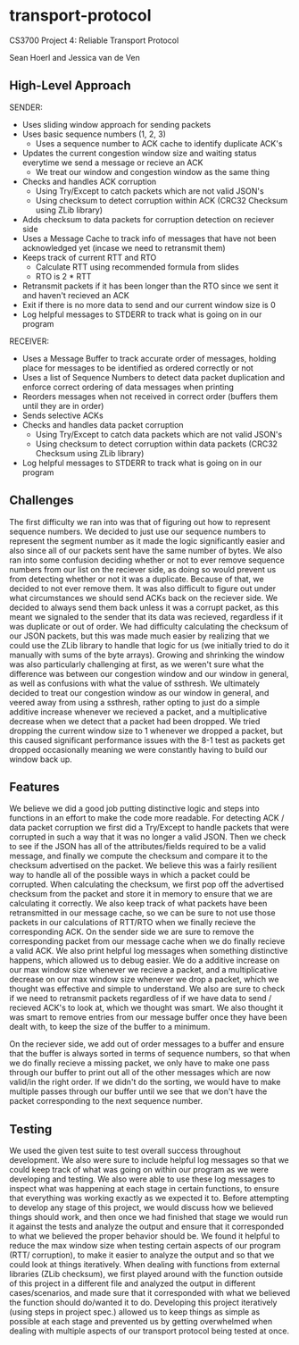 # transport-protocol
CS3700 Project 4: Reliable Transport Protocol

Sean Hoerl and Jessica van de Ven

## High-Level Approach
SENDER:
- Uses sliding window approach for sending packets
- Uses basic sequence numbers (1, 2, 3)
    - Uses a sequence number to ACK cache to identify duplicate ACK's
- Updates the current congestion window size and waiting status everytime we send a message or recieve an ACK
    - We treat our window and congestion window as the same thing
- Checks and handles ACK corruption
    - Using Try/Except to catch packets which are not valid JSON's
    - Using checksum to detect corruption within ACK (CRC32 Checksum using ZLib library)
- Adds checksum to data packets for corruption detection on reciever side
- Uses a Message Cache to track info of messages that have not been acknowledged yet (incase we need to retransmit them)
- Keeps track of current RTT and RTO
    - Calculate RTT using recommended formula from slides
    - RTO is 2 * RTT
- Retransmit packets if it has been longer than the RTO since we sent it and haven't recieved an ACK
- Exit if there is no more data to send and our current window size is 0
- Log helpful messages to STDERR to track what is going on in our program

RECEIVER:
- Uses a Message Buffer to track accurate order of messages, holding place for messages to be identified as ordered correctly or not
- Uses a list of Sequence Numbers to detect data packet duplication and enforce correct ordering of data messages when printing
- Reorders messages when not received in correct order (buffers them until they are in order)
- Sends selective ACKs
- Checks and handles data packet corruption
    - Using Try/Except to catch data packets which are not valid JSON's
    - Using checksum to detect corruption within data packets (CRC32 Checksum using ZLib library)
- Log helpful messages to STDERR to track what is going on in our program


## Challenges 
The first difficulty we ran into was that of figuring out how to represent sequence numbers. We decided to just use our sequence numbers to represent the
segment number as it made the logic significantly easier and also since all of our packets sent have the same number of bytes. We also ran into some confusion
deciding whether or not to ever remove sequence numbers from our list on the reciever side, as doing so would prevent us from detecting whether or not it was a duplicate. Because
of that, we decided to not ever remove them. It was also difficult to figure out under what circumstances we should send ACKs back on the reciever side. We decided to always send them back
unless it was a corrupt packet, as this meant we signaled to the sender that its data was recieved, regardless if it was duplicate or out of order. We had difficulty calculating the checksum
of our JSON packets, but this was made much easier by realizing that we could use the ZLib library to handle that logic for us (we initially tried to do it manually with sums of the byte arrays). Growing and shrinking the window was also particularly challenging at first, as we weren't sure what the difference was between our congestion window and our window in general, as well as confusions with what the value of ssthresh. We ultimately decided to treat our congestion window as our window in general, and veered away from using a ssthresh, rather opting to just do a simple additive increase whenever we recieved a packet, and a multiplicative decrease when we detect that a packet had been dropped. We tried dropping the current window size to 1 whenever we dropped a packet, but this caused significant performance issues with the 8-1 test as packets get dropped occasionally meaning we were constantly having to build our window back up.

## Features
We believe we did a good job putting distinctive logic and steps into functions in an effort to make the code more readable. For detecting ACK / data packet corruption we first did a Try/Except to handle packets that were corrupted in such a way that it was no longer a valid JSON. Then we check to see if the JSON has all of the attributes/fields required to be a valid message, and finally we compute the checksum and compare it to the checksum advertised on the packet. We believe this was a fairly resilient way to handle all of the possible ways in which a packet could be corrupted. When calculating the checksum, we first pop off the advertised checksum from the packet and store it in memory to ensure that we are calculating it correctly. We also keep track of what packets have been retransmitted in our message cache, so we can be sure to not use those packets in our calculations of RTT/RTO when we finally recieve the corresponding ACK. On the sender side we are sure to remove the corresponding packet from our message cache when we do finally recieve a valid ACK. We also print helpful log messages when something distinctive happens, which allowed us to debug easier. We do a additive increase on our max window size whenever we recieve a packet, and a multiplicative decrease on our max window size whenever we drop a packet, which we thought was effective and simple to understand. We also are sure to check if we need to retransmit packets regardless of if we have data to send / recieved ACK's to look at, which we thought was smart. We also thought it was smart to remove entries from our message buffer once they have been dealt with, to keep the size of the buffer to a minimum.

On the reciever side, we add out of order messages to a buffer and ensure that the buffer is always sorted in terms of sequence numbers, so that when we do finally recieve a missing packet, we only have to make one pass through our buffer to print out all of the other messages which are now valid/in the right order. If we didn't do the sorting, we would have to make multiple passes through our buffer until we see that we don't have the packet corresponding to the next sequence number.

## Testing
We used the given test suite to test overall success throughout development. We also were sure to include helpful log messages so that we could keep track of what was going on within our program as we were developing and testing. We also were able to use these log messages to inspect what was happening at each stage in certain functions, to ensure that everything was working exactly as we expected it to. Before attempting to develop any stage of this project, we would discuss how we believed things should work, and then once we had finished that stage we would run it against the tests and analyze the output and ensure that it corresponded to what we believed the proper behavior should be. We found it helpful to reduce the max window size when testing certain aspects of our program (RTT/ corruption), to make it easier to analyze the output and so that we could look at things iteratively. When dealing with functions from external libraries (ZLib checksum), we first played around with the function outside of this project in a different file and analyzed the output in different cases/scenarios, and made sure that it corresponded with what we believed the function should do/wanted it to do. Developing this project iteratively (using steps in project spec.) allowed us to keep things as simple as possible at each stage and prevented us by getting overwhelmed when dealing with multiple aspects of our transport protocol being tested at once.
